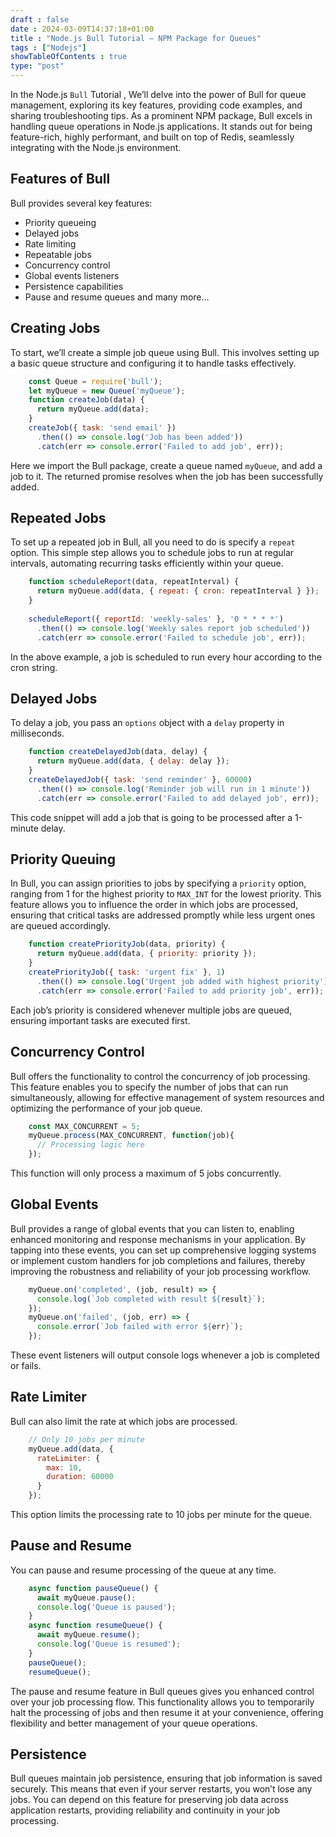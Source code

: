 ```yaml
--- 
draft : false
date : 2024-03-09T14:37:18+01:00
title : "Node.js Bull Tutorial – NPM Package for Queues"
tags : ["Nodejs"]
showTableOfContents : true
type: "post"
---
```


In the Node.js `Bull` Tutorial , We’ll delve into the power of Bull for queue management, exploring its key features, providing code examples, and sharing troubleshooting tips. As a prominent NPM package, Bull excels in handling queue operations in Node.js applications. It stands out for being feature-rich, highly performant, and built on top of Redis, seamlessly integrating with the Node.js environment.

## Features of Bull

Bull provides several key features:

* Priority queueing
* Delayed jobs
* Rate limiting
* Repeatable jobs
* Concurrency control
* Global events listeners
* Persistence capabilities
* Pause and resume queues
and many more…

## Creating Jobs

To start, we’ll create a simple job queue using Bull. This involves setting up a basic queue structure and configuring it to handle tasks effectively.
```javascript
    const Queue = require('bull');
    let myQueue = new Queue('myQueue');
    function createJob(data) {
      return myQueue.add(data);
    }
    createJob({ task: 'send email' })
      .then(() => console.log('Job has been added'))
      .catch(err => console.error('Failed to add job', err)); 
```

Here we import the Bull package, create a queue named `myQueue`, and add a job to it. The returned promise resolves when the job has been successfully added.

## Repeated Jobs

To set up a repeated job in Bull, all you need to do is specify a `repeat` option. This simple step allows you to schedule jobs to run at regular intervals, automating recurring tasks efficiently within your queue.

```javascript
    function scheduleReport(data, repeatInterval) {
      return myQueue.add(data, { repeat: { cron: repeatInterval } });
    }
    
    scheduleReport({ reportId: 'weekly-sales' }, '0 * * * *')
      .then(() => console.log('Weekly sales report job scheduled'))
      .catch(err => console.error('Failed to schedule job', err)); 
```

In the above example, a job is scheduled to run every hour according to the cron string.

## Delayed Jobs

To delay a job, you pass an `options` object with a `delay` property in milliseconds.

```javascript
    function createDelayedJob(data, delay) {
      return myQueue.add(data, { delay: delay });
    }
    createDelayedJob({ task: 'send reminder' }, 60000)
      .then(() => console.log('Reminder job will run in 1 minute'))
      .catch(err => console.error('Failed to add delayed job', err)); 
```

This code snippet will add a job that is going to be processed after a 1-minute delay.

## Priority Queuing

In Bull, you can assign priorities to jobs by specifying a `priority` option, ranging from 1 for the highest priority to `MAX_INT` for the lowest priority. This feature allows you to influence the order in which jobs are processed, ensuring that critical tasks are addressed promptly while less urgent ones are queued accordingly.

```javascript
    function createPriorityJob(data, priority) {
      return myQueue.add(data, { priority: priority });
    }
    createPriorityJob({ task: 'urgent fix' }, 1)
      .then(() => console.log('Urgent job added with highest priority'))
      .catch(err => console.error('Failed to add priority job', err)); 
```

Each job’s priority is considered whenever multiple jobs are queued, ensuring important tasks are executed first.

## Concurrency Control

Bull offers the functionality to control the concurrency of job processing. This feature enables you to specify the number of jobs that can run simultaneously, allowing for effective management of system resources and optimizing the performance of your job queue.

```javascript
    const MAX_CONCURRENT = 5;
    myQueue.process(MAX_CONCURRENT, function(job){
      // Processing logic here
    });
```

This function will only process a maximum of 5 jobs concurrently.

## Global Events

Bull provides a range of global events that you can listen to, enabling enhanced monitoring and response mechanisms in your application. By tapping into these events, you can set up comprehensive logging systems or implement custom handlers for job completions and failures, thereby improving the robustness and reliability of your job processing workflow.

```javascript
    myQueue.on('completed', (job, result) => {
      console.log(`Job completed with result ${result}`);
    });
    myQueue.on('failed', (job, err) => {
      console.error(`Job failed with error ${err}`);
    });
```

These event listeners will output console logs whenever a job is completed or fails.

## Rate Limiter

Bull can also limit the rate at which jobs are processed.

```javascript
    // Only 10 jobs per minute
    myQueue.add(data, {
      rateLimiter: {
        max: 10,
        duration: 60000
      }
    });
```

This option limits the processing rate to 10 jobs per minute for the queue.

## Pause and Resume

You can pause and resume processing of the queue at any time.

```javascript
    async function pauseQueue() {
      await myQueue.pause();
      console.log('Queue is paused');
    }
    async function resumeQueue() {
      await myQueue.resume();
      console.log('Queue is resumed');
    }
    pauseQueue();
    resumeQueue();
```

The pause and resume feature in Bull queues gives you enhanced control over your job processing flow. This functionality allows you to temporarily halt the processing of jobs and then resume it at your convenience, offering flexibility and better management of your queue operations.

## Persistence

Bull queues maintain job persistence, ensuring that job information is saved securely. This means that even if your server restarts, you won’t lose any jobs. You can depend on this feature for preserving job data across application restarts, providing reliability and continuity in your job processing.